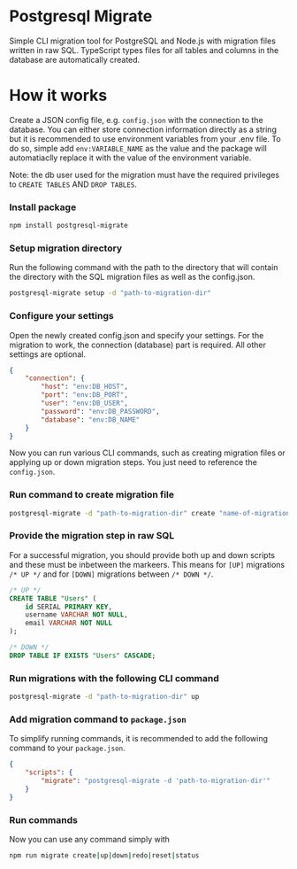 # Postgresql Migrate

Simple CLI migration tool for PostgreSQL and Node.js with migration files written in raw SQL. TypeScript types files for all tables and columns in the database are automatically created.

# How it works

Create a JSON config file, e.g. `config.json` with the connection to the database. You can either store connection information directly as a string but it is recommended to use environment variables from your .env file. To do so, simple add `env:VARIABLE_NAME` as the value and the package will automatiaclly replace it with the value of the environment variable.

Note: the db user used for the migration must have the required privileges to `CREATE TABLES` AND `DROP TABLES`.

### Install package

```bash
npm install postgresql-migrate
```

### Setup migration directory

Run the following command with the path to the directory that will contain the directory with the SQL migration files as well as the config.json.

```bash
postgresql-migrate setup -d "path-to-migration-dir"
```

### Configure your settings

Open the newly created config.json and specify your settings. For the migration to work, the connection (database) part is required. All other settings are optional.

```json
{
    "connection": {
        "host": "env:DB_HOST",
        "port": "env:DB_PORT",
        "user": "env:DB_USER",
        "password": "env:DB_PASSWORD",
        "database": "env:DB_NAME"
    }
}
```

Now you can run various CLI commands, such as creating migration files or applying up or down migration steps. You just need to reference the `config.json`.

### Run command to create migration file

```bash
postgresql-migrate -d "path-to-migration-dir" create "name-of-migration-file"

```

### Provide the migration step in raw SQL

For a successful migration, you should provide both up and down scripts and these must be inbetween the markeers. This means for `[UP]` migrations `/* UP */` and for `[DOWN]` migrations between `/* DOWN */`.

```sql
/* UP */
CREATE TABLE "Users" (
    id SERIAL PRIMARY KEY,
    username VARCHAR NOT NULL,
    email VARCHAR NOT NULL
);

/* DOWN */
DROP TABLE IF EXISTS "Users" CASCADE;

```

### Run migrations with the following CLI command

```bash
postgresql-migrate -d "path-to-migration-dir" up
```

### Add migration command to `package.json`

To simplify running commands, it is recommended to add the following command to your `package.json`.

```json
{
    "scripts": {
        "migrate": "postgresql-migrate -d 'path-to-migration-dir'"
    }
}
```

### Run commands

Now you can use any command simply with

```bash
npm run migrate create|up|down|redo|reset|status
```
